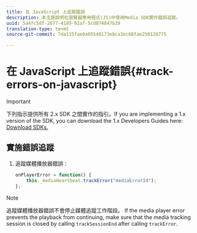 ```yaml
---
title: 在 JavaScript 上追蹤錯誤
description: 本主題說明在瀏覽器應用程式(JS)中使用Media SDK實作錯誤追蹤。
uuid: 5a4fc5df-2677-4189-92af-5cd074847b39
translation-type: tm+mt
source-git-commit: 7da115fae0a05548173e8ca3ec68fae250128775

---
```



# 在 JavaScript 上追蹤錯誤{#track-errors-on-javascript}

>[!IMPORTANT]
>
>下列指示提供所有 2.x SDK 之間實作的指引。If you are implementing a 1.x version of the SDK, you can download the 1.x Developers Guides here: [Download SDKs.](/help/sdk-implement/download-sdks.md)

## 實施錯誤追蹤

1. 追蹤媒體播放器錯誤：

   ```js
   onPlayerError = function() { 
       this._mediaHeartbeat.trackError("mediaErrorId"); 
   };
   ```

>[!NOTE]
>
>追蹤媒體播放器錯誤不會停止媒體追蹤工作階段。 If the media player error prevents the playback from continuing, make sure that the media tracking session is closed by calling `trackSessionEnd` after calling `trackError`.

